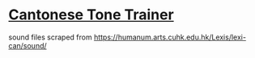# [Cantonese Tone Trainer](https://tinnamchoi.github.io/cantonese-tone-trainer/)

sound files scraped from https://humanum.arts.cuhk.edu.hk/Lexis/lexi-can/sound/
